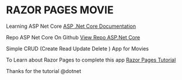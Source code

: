 # RAZOR PAGES MOVIE 

Learning ASP Net Core [ASP .Net Core Documentation](https://learn.microsoft.com/es-es/aspnet/core/?view=aspnetcore-7.0&WT.mc_id=dotnet-35129-website)

Repo ASP Net Core On Github [View Repo ASP.Net Core](https://github.com/dotnet/aspnetcore)

Simple CRUD (Create Read Update Delete ) App for Movies 


To Learn about Razor Pages to complete this app [Razor Pages Tutorial](https://learn.microsoft.com/es-es/aspnet/core/tutorials/razor-pages/?view=aspnetcore-7.0)

Thanks for the tutorial @dotnet